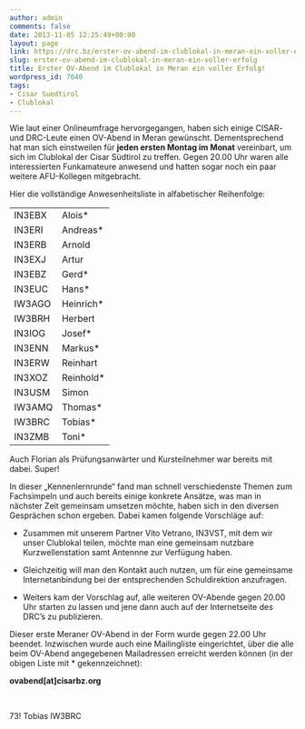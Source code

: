 ```yaml
---
author: admin
comments: false
date: 2013-11-05 12:25:49+00:00
layout: page
link: https://drc.bz/erster-ov-abend-im-clublokal-in-meran-ein-voller-erfolg/
slug: erster-ov-abend-im-clublokal-in-meran-ein-voller-erfolg
title: Erster OV-Abend im Clublokal in Meran ein voller Erfolg!
wordpress_id: 7640
tags:
- Cisar Suedtirol
- Clublokal
---
```


Wie laut einer Onlineumfrage hervorgegangen, haben sich einige CISAR- und DRC-Leute einen OV-Abend in Meran gewünscht. Dementsprechend hat man sich einstweilen für **jeden ersten Montag im Monat** vereinbart, um sich im Clublokal der Cisar Südtirol zu treffen. Gegen 20.00 Uhr waren alle interessierten Funkamateure anwesend und hatten sogar noch ein paar weitere AFU-Kollegen mitgebracht.

Hier die vollständige Anwesenheitsliste in alfabetischer Reihenfolge:


<table cellpadding="0" width="128" cellspacing="0" border="0" >
<tbody >
<tr >

<td width="64" nowrap="nowrap" valign="bottom" >IN3EBX
</td>

<td width="64" nowrap="nowrap" valign="bottom" >Alois*
</td>
</tr>
<tr >

<td width="64" nowrap="nowrap" valign="bottom" >IN3ERI
</td>

<td width="64" nowrap="nowrap" valign="bottom" >Andreas*
</td>
</tr>
<tr >

<td width="64" nowrap="nowrap" valign="bottom" >IN3ERB
</td>

<td width="64" nowrap="nowrap" valign="bottom" >Arnold
</td>
</tr>
<tr >

<td width="64" nowrap="nowrap" valign="bottom" >IN3EXJ
</td>

<td width="64" nowrap="nowrap" valign="bottom" >Artur
</td>
</tr>
<tr >

<td width="64" nowrap="nowrap" valign="bottom" >IN3EBZ
</td>

<td width="64" nowrap="nowrap" valign="bottom" >Gerd*
</td>
</tr>
<tr >

<td width="64" nowrap="nowrap" valign="bottom" >IN3EUC
</td>

<td width="64" nowrap="nowrap" valign="bottom" >Hans*
</td>
</tr>
<tr >

<td width="64" nowrap="nowrap" valign="bottom" >IW3AGO
</td>

<td width="64" nowrap="nowrap" valign="bottom" >Heinrich*
</td>
</tr>
<tr >

<td width="64" nowrap="nowrap" valign="bottom" >IW3BRH
</td>

<td width="64" nowrap="nowrap" valign="bottom" >Herbert
</td>
</tr>
<tr >

<td width="64" nowrap="nowrap" valign="bottom" >IN3IOG
</td>

<td width="64" nowrap="nowrap" valign="bottom" >Josef*
</td>
</tr>
<tr >

<td width="64" nowrap="nowrap" valign="bottom" >IN3ENN
</td>

<td width="64" nowrap="nowrap" valign="bottom" >Markus*
</td>
</tr>
<tr >

<td width="64" nowrap="nowrap" valign="bottom" >IN3ERW
</td>

<td width="64" nowrap="nowrap" valign="bottom" >Reinhart
</td>
</tr>
<tr >

<td width="64" nowrap="nowrap" valign="bottom" >IN3XOZ
</td>

<td width="64" nowrap="nowrap" valign="bottom" >Reinhold*
</td>
</tr>
<tr >

<td width="64" nowrap="nowrap" valign="bottom" >IN3USM
</td>

<td width="64" nowrap="nowrap" valign="bottom" >Simon
</td>
</tr>
<tr >

<td width="64" nowrap="nowrap" valign="bottom" >IW3AMQ
</td>

<td width="64" nowrap="nowrap" valign="bottom" >Thomas*
</td>
</tr>
<tr >

<td width="64" nowrap="nowrap" valign="bottom" >IW3BRC
</td>

<td width="64" nowrap="nowrap" valign="bottom" >Tobias*
</td>
</tr>
<tr >

<td width="64" nowrap="nowrap" valign="bottom" >IN3ZMB
</td>

<td width="64" nowrap="nowrap" valign="bottom" >Toni*
</td>
</tr>
</tbody>
</table>


Auch Florian als Prüfungsanwärter und Kursteilnehmer war bereits mit dabei. Super!

In dieser „Kennenlernrunde“ fand man schnell verschiedenste Themen zum Fachsimpeln und auch bereits einige konkrete Ansätze, was man in nächster Zeit gemeinsam umsetzen möchte, haben sich in den diversen Gesprächen schon ergeben. Dabei kamen folgende Vorschläge auf:



	
  * Zusammen mit unserem Partner Vito Vetrano, IN3VST, mit dem wir unser Clublokal teilen, möchte man eine gemeinsam nutzbare Kurzwellenstation samt Antennne zur Verfügung haben.

	
  * Gleichzeitig will man den Kontakt auch nutzen, um für eine gemeinsame Internetanbindung bei der entsprechenden Schuldirektion anzufragen.

	
  * Weiters kam der Vorschlag auf, alle weiteren OV-Abende gegen 20.00 Uhr starten zu lassen und jene dann auch auf der Internetseite des DRC’s zu publizieren.




Dieser erste Meraner OV-Abend in der Form wurde gegen 22.00 Uhr beendet.
Inzwischen wurde auch eine Mailingliste eingerichtet, über die alle beim OV-Abend angegebenen Mailadressen erreicht werden können (in der obigen Liste mit * gekennzeichnet):


**ovabend[at]cisarbz.org**




 




73!
Tobias
IW3BRC
